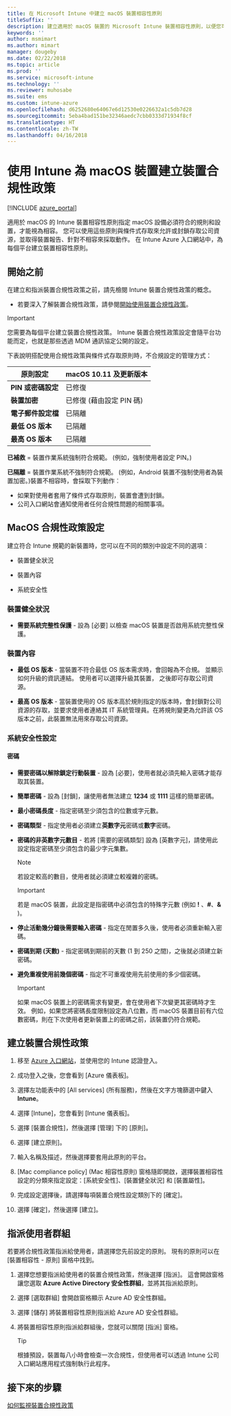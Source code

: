 ```yaml
---
title: 在 Microsoft Intune 中建立 macOS 裝置相容性原則
titleSuffix: ''
description: 建立適用於 macOS 裝置的 Microsoft Intune 裝置相容性原則，以便您可以指定裝置必須符合的需求。
keywords: ''
author: msmimart
ms.author: mimart
manager: dougeby
ms.date: 02/22/2018
ms.topic: article
ms.prod: ''
ms.service: microsoft-intune
ms.technology: ''
ms.reviewer: muhosabe
ms.suite: ems
ms.custom: intune-azure
ms.openlocfilehash: d6252680e64067e6d12530e0226632a1c5db7d28
ms.sourcegitcommit: 5eba4bad151be32346aedc7cbb0333d71934f8cf
ms.translationtype: HT
ms.contentlocale: zh-TW
ms.lasthandoff: 04/16/2018
---
```

# <a name="create-a-device-compliance-policy-for-macos-devices-with-intune"></a>使用 Intune 為 macOS 裝置建立裝置合規性政策


[!INCLUDE [azure_portal](./includes/azure_portal.md)]

適用於 macOS 的 Intune 裝置相容性原則指定 macOS 設備必須符合的規則和設置，才能視為相容。 您可以使用這些原則與條件式存取來允許或封鎖存取公司資源，並取得裝置報告、針對不相容來採取動作。 在 Intune Azure 入口網站中，為每個平台建立裝置相容性原則。

## <a name="before-you-begin"></a>開始之前

在建立和指派裝置合規性政策之前，請先檢閱 Intune 裝置合規性政策的概念。

- 若要深入了解裝置合規性政策，請參閱[開始使用裝置合規性政策](device-compliance.md)。

> [!IMPORTANT]
> 您需要為每個平台建立裝置合規性政策。 Intune 裝置合規性政策設定會隨平台功能而定，也就是那些透過 MDM 通訊協定公開的設定。

下表說明搭配使用合規性政策與條件式存取原則時，不合規設定的管理方式：


| 原則設定 | macOS 10.11 及更新版本 |
| --- | --- |
| **PIN 或密碼設定** | 已修復 |   
| **裝置加密** | 已修復 (藉由設定 PIN 碼) |
| **電子郵件設定檔** | 已隔離 |
|**最低 OS 版本** | 已隔離 |
| **最高 OS 版本** | 已隔離 |  


**已補救** = 裝置作業系統強制符合規範。 (例如，強制使用者設定 PIN。)

**已隔離** = 裝置作業系統不強制符合規範。 (例如，Android 裝置不強制使用者為裝置加密。)裝置不相容時，會採取下列動作︰

- 如果對使用者套用了條件式存取原則，裝置會遭到封鎖。
- 公司入口網站會通知使用者任何合規性問題的相關事項。

## <a name="macos-compliance-policy-settings"></a>MacOS 合規性政策設定

建立符合 Intune 規範的新裝置時，您可以在不同的類別中設定不同的選項：

- 裝置健全狀況

- 裝置內容

- 系統安全性

### <a name="device-health"></a>裝置健全狀況

- **需要系統完整性保護** - 設為 [必要] 以檢查 macOS 裝置是否啟用系統完整性保護。

### <a name="device-properties"></a>裝置內容

- **最低 OS 版本** - 當裝置不符合最低 OS 版本需求時，會回報為不合規。 並顯示如何升級的資訊連結。 使用者可以選擇升級其裝置， 之後即可存取公司資源。

- **最高 OS 版本** - 當裝置使用的 OS 版本高於規則指定的版本時，會封鎖對公司資源的存取，並要求使用者連絡其 IT 系統管理員。在將規則變更為允許該 OS 版本之前，此裝置無法用來存取公司資源。

### <a name="system-security-settings"></a>系統安全性設定

#### <a name="password"></a>密碼

- **需要密碼以解除鎖定行動裝置** - 設為 [必要]，使用者就必須先輸入密碼才能存取其裝置。

- **簡單密碼** - 設為 [封鎖]，讓使用者無法建立 **1234** 或 **1111** 這樣的簡單密碼。

- **最小密碼長度** - 指定密碼至少須包含的位數或字元數。

- **密碼類型** - 指定使用者必須建立**英數字元**密碼或**數字**密碼。

- **密碼的非英數字元數目** - 若將 [需要的密碼類型] 設為 [英數字元]，請使用此設定指定密碼至少須包含的最少字元集數。 

    > [!NOTE]
    > 若設定較高的數目，使用者就必須建立較複雜的密碼。

    > [!IMPORTANT]
    > 若是 macOS 裝置，此設定是指密碼中必須包含的特殊字元數 (例如 **!** 、**#**、**&amp;** )。

- **停止活動幾分鐘後需要輸入密碼** - 指定在閒置多久後，使用者必須重新輸入密碼。

- **密碼到期 (天數)** - 指定密碼到期前的天數 (1 到 250 之間)，之後就必須建立新密碼。

- **避免重複使用前幾個密碼** - 指定不可重複使用先前使用的多少個密碼。

    > [!IMPORTANT]
    > 如果 macOS 裝置上的密碼需求有變更，會在使用者下次變更其密碼時才生效。 例如，如果您將密碼長度限制設定為八位數，而 macOS 裝置目前有六位數密碼，則在下次使用者更新裝置上的密碼之前，該裝置仍符合規範。

## <a name="to-create-a-device-compliance-policy"></a>建立裝置合規性政策

1. 移至 [Azure 入口網站](https://portal.azure.com)，並使用您的 Intune 認證登入。

2. 成功登入之後，您會看到 [Azure 儀表板]。

3. 選擇左功能表中的 [All services] (所有服務)，然後在文字方塊篩選中鍵入 **Intune**。

4. 選擇 [Intune]，您會看到 [Intune 儀表板]。

5. 選擇 [裝置合規性]，然後選擇 [管理] 下的 [原則]。

6. 選擇 [建立原則]。

7. 輸入名稱及描述，然後選擇要套用此原則的平台。

8. [Mac compliance policy] (Mac 相容性原則) 窗格隨即開啟，選擇裝置相容性設定的分類來指定設定：[系統安全性]、[裝置健全狀況] 和 [裝置屬性]。

10. 完成設定選擇後，請選擇每項裝置合規性設定類別下的 [確定]。

11. 選擇 [確定]，然後選擇 [建立]。

## <a name="assign-user-groups"></a>指派使用者群組

若要將合規性政策指派給使用者，請選擇您先前設定的原則。 現有的原則可以在 [裝置相容性 - 原則] 窗格中找到。

1. 選擇您想要指派給使用者的裝置合規性政策，然後選擇 [指派]。 這會開啟窗格讓您選取 **Azure Active Directory 安全性群組**，並將其指派給原則。

2. 選擇 [選取群組] 會開啟窗格顯示 Azure AD 安全性群組。

3. 選擇 [儲存] 將裝置相容性原則指派給 Azure AD 安全性群組。

4. 將裝置相容性原則指派給群組後，您就可以關閉 [指派] 窗格。

    > [!TIP]
    > 根據預設，裝置每八小時會檢查一次合規性，但使用者可以透過 Intune 公司入口網站應用程式強制執行此程序。

## <a name="next-steps"></a>接下來的步驟

[如何監視裝置合規性政策](compliance-policy-monitor.md)
